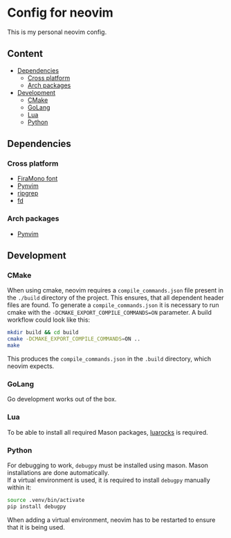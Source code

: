 # Config for neovim

This is my personal neovim config.

## Content

- [Dependencies](#dependencies)
  - [Cross platform](#cross-platform)
  - [Arch packages](#arch-packages)
- [Development](#development)
  - [CMake](#cmake)
  - [GoLang](#golang)
  - [Lua](#lua)
  - [Python](#python)

## Dependencies

### Cross platform

- [FiraMono font](https://github.com/ryanoasis/nerd-fonts)
- [Pynvim](https://github.com/neovim/pynvim)
- [ripgrep](https://github.com/BurntSushi/ripgrep)
- [fd](https://github.com/sharkdp/)

### Arch packages

- [Pynvim](https://archlinux.org/packages/extra/any/python-pynvim/)

## Development

### CMake

When using cmake, neovim requires a `compile_commands.json` file
present in the `./build` directory of the project.
This ensures, that all dependent header files are found.
To generate a `compile_commands.json` it is necessary to run
cmake with the `-DCMAKE_EXPORT_COMPILE_COMMANDS=ON` parameter.
A build workflow could look like this:

```bash
mkdir build && cd build
cmake -DCMAKE_EXPORT_COMPILE_COMMANDS=ON ..
make
```

This produces the `compile_commands.json` in the `.build` directory,
which neovim expects.

### GoLang

Go development works out of the box.

### Lua

To be able to install all required Mason packages,
[luarocks](https://archlinux.org/packages/extra/any/luarocks/) is required.

### Python

For debugging to work, `debugpy` must be installed using mason.
Mason installations are done automatically. \
If a virtual environment is used, it is required to install `debugpy`
manually within it:

```bash
source .venv/bin/activate
pip install debugpy
```

When adding a virtual environment, neovim has to be
restarted to ensure that it is being used.
